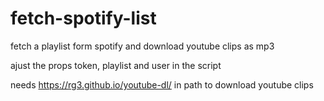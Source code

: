 fetch-spotify-list
==================

fetch a playlist form spotify and download youtube clips as mp3

ajust the props token, playlist and user in the script

needs https://rg3.github.io/youtube-dl/ in path to download youtube clips
